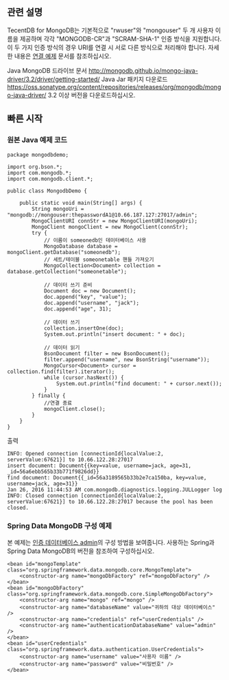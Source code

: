 ## 관련 설명
TecentDB for MongoDB는 기본적으로 "rwuser"와 "mongouser" 두 개 사용자 이름을 제공하며 각각 "MONGODB-CR"과 "SCRAM-SHA-1" 인증 방식을 지원합니다. 이 두 가지 인증 방식의 경우 URI를 연결 시 서로 다른 방식으로 처리해야 합니다. 자세한 내용은 [연결 예제](https://cloud.tencent.com/doc/product/240/3563) 문서를 참조하십시오.

Java MongoDB 드라이브 문서
http://mongodb.github.io/mongo-java-driver/3.2/driver/getting-started/
Java Jar 패키지 다운로드
https://oss.sonatype.org/content/repositories/releases/org/mongodb/mongo-java-driver/
3.2 이상 버전을 다운로드하십시오.

## 빠른 시작
### 원본 Java 예제 코드
```
package mongodbdemo;

import org.bson.*;
import com.mongodb.*;
import com.mongodb.client.*;

public class MongodbDemo {

    public static void main(String[] args) {
        String mongoUri = "mongodb://mongouser:thepasswordA1@10.66.187.127:27017/admin";
        MongoClientURI connStr = new MongoClientURI(mongoUri);
        MongoClient mongoClient = new MongoClient(connStr);
        try {
            // 이름이 someonedb인 데이터베이스 사용
            MongoDatabase database = mongoClient.getDatabase("someonedb");
            // 세트/테이블 someonetable 핸들 가져오기
            MongoCollection<Document> collection = database.getCollection("someonetable");

            // 데이터 쓰기 준비
            Document doc = new Document();
            doc.append("key", "value");
            doc.append("username", "jack");
            doc.append("age", 31);

            // 데이터 쓰기
            collection.insertOne(doc);
            System.out.println("insert document: " + doc);

            // 데이터 읽기
            BsonDocument filter = new BsonDocument();
            filter.append("username", new BsonString("username"));
            MongoCursor<Document> cursor = collection.find(filter).iterator();
            while (cursor.hasNext()) {
                System.out.println("find document: " + cursor.next());
            }
        } finally {
            //연결 종료
            mongoClient.close();
        }
    }
}
```

출력

```
INFO: Opened connection [connectionId{localValue:2, serverValue:67621}] to 10.66.122.28:27017
insert document: Document{{key=value, username=jack, age=31, _id=56a6ebb565b33b771f9826dd}}
find document: Document{{_id=56a3189565b33b2e7ca150ba, key=value, username=jack, age=31}}
Jan 26, 2016 11:44:53 AM com.mongodb.diagnostics.logging.JULLogger log
INFO: Closed connection [connectionId{localValue:2, serverValue:67621}] to 10.66.122.28:27017 because the pool has been closed.
```

### Spring Data MongoDB 구성 예제
본 예제는 [인증 데이터베이스 admin](https://cloud.tencent.com/document/product/240/3563#.E8.AE.A4.E8.AF.81.E6.95.B0.E6.8D.AE.E5.BA.93)의 구성 방법을 보여줍니다. 사용하는 Spring과 Spring Data MongoDB의 버전을 참조하여 구성하십시오.
```
<bean id="mongoTemplate" class="org.springframework.data.mongodb.core.MongoTemplate">
    <constructor-arg name="mongoDbFactory" ref="mongoDbFactory" />
</bean>
<bean id="mongoDbFactory" class="org.springframework.data.mongodb.core.SimpleMongoDbFactory">
    <constructor-arg name="mongo" ref="mongo" />
    <constructor-arg name="databaseName" value="귀하의 대상 데이터베이스" />
    <constructor-arg name="credentials" ref="userCredentials" />
    <constructor-arg name="authenticationDatabaseName" value="admin" />
</bean>
<bean id="userCredentials" class="org.springframework.data.authentication.UserCredentials">
    <constructor-arg name="username" value="사용자 이름" />
    <constructor-arg name="password" value="비밀번호" />
</bean>
```
